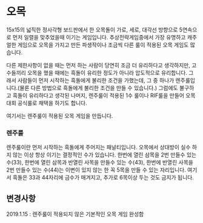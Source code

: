 # 오목

15x15의 넓직한 정사각형 보드판에서 한 오목돌이 가로, 세로, 대각선 방향으로 5연속으로 먼저 일렬을 맞추었을때 이기는 게임입니다. 추상전략게임중에서 가장 유명하고 캐주얼한 게임으로 오목을 가지고 만든 파생작이나 조금씩 다른 룰이 적용된 오목 게임도 많습니다.

다른 제한사항이 없을 때는 먼저 하는 사람이 당연히 조금 더 유리하다고 생각하지만, 고수들끼리 오목을 했을 때에는 흑돌이 유리한 정도가 아니라 압도적으로 유리합니다. 그래서 사람들이 먼저 시작하는 흑돌에게 불리한 조건을 가했는데, 그 중 하나가 렌주룰입니다.(물론 다른 방법으로 흑돌에게 불리한 조건을 만들 수 있습니다.) 그럼에도 불구하고 흑돌이 유리하다고 생각된 나머지, 렌주룰이 적용된 1수 룰이나 RIF룰을 만들어 오목 대회 공식룰로 채택을 하기도 합니다.

여기서는 렌주룰이 적용된 오목 게임을 만듭니다.

### 렌주룰
렌주룰이란 먼저 시작하는 흑돌에게 주어지는 패널티입니다. 오목에서 상대방이 실수 하지 않는 이상 항상 이기는 결정적인 수가 있습니다. 한번에 열린 삼목을 2번 만들수 있는 수(33), 한번에 열린 삼목과 반열린 사목을 만들수 있는 수(43), 한번에 반열린 사목을 2번 만들수 있는 수(44)는 이변이 있지 않는 한 꼭 5목을 만들 수 있는 자리입니다. 여기서 흑돌은 33과 44자리에 금수가 매겨지고, 추가로 6목이상 두는 것도 금지가 됩니다.

## 변경사항
2019.1.15 : 렌주룰이 적용되지 않은 기본적인 오목 게임 완성함
